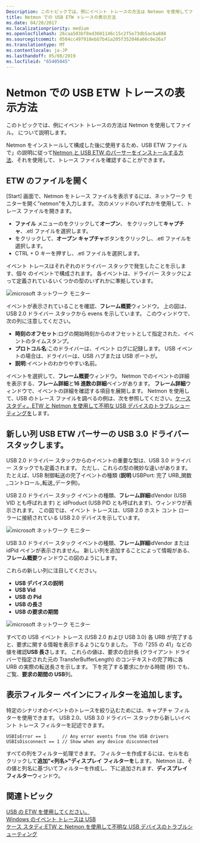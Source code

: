 ```yaml
---
Description: このトピックでは、例にイベント トレースの方法は Netmon を使用してファイル。 について説明します。
title: Netmon での USB ETW トレースの表示方法
ms.date: 04/20/2017
ms.localizationpriority: medium
ms.openlocfilehash: 26caa503bf8ed3601146c15c2f5e73db5ac6a888
ms.sourcegitcommit: 0504cc497918ebb7b41a205f352046a66c0e26a7
ms.translationtype: MT
ms.contentlocale: ja-JP
ms.lasthandoff: 05/08/2019
ms.locfileid: "65405045"
---
```

# <a name="how-to-view-a-usb-etw-trace-in-netmon"></a>Netmon での USB ETW トレースの表示方法

このトピックでは、例にイベント トレースの方法は Netmon を使用してファイル。 について説明します。

Netmon をインストールして構成した後に使用するため、USB ETW ファイルで」の説明に従って[Netmon と USB ETW のパーサーをインストールする方法](how-to-install-netmon-and-the-netmon-usb-parser.md)、それを使用して、トレース ファイルを確認することができます。

## <a name="opening-an-etw-file"></a>ETW のファイルを開く

[Start] 画面で、Netmon をトレース ファイルを表示するには、ネットワーク モニターを開く"netmon"を入力します。 次のメソッドのいずれかを使用して、トレース ファイルを開きます。

* **ファイル** メニューのをクリックして**オープン**、 をクリックして**キャプチャ**、.etl ファイルを選択します。
* をクリックして、**オープン キャプチャ**ボタンをクリックし、.etl ファイルを選択します。
* CTRL + O キーを押すし、.etl ファイルを選択します。

イベント トレースはそれぞれのドライバー スタックで発生したことを示します、個々 のイベントで構成されます。 各イベントは、ドライバー スタックによって定義されているいくつかの型のいずれかに準拠しています。

![microsoft ネットワーク モニター](images/netmon-ui-intro.png)

イベントが表示されていることを確認、**フレーム概要**ウィンドウ。 上の図は、USB 2.0 ドライバー スタックから evens を示しています。 このウィンドウで、次の列に注意してください。

* **時刻のオフセット**:ログの開始時刻からのオフセットとして指定された、イベントのタイムスタンプ。
* **プロトコル名**:このドライバーは、イベント ログに記録します。 USB イベントの場合は、ドライバーは、USB ハブまたは USB ポートが。
* **説明**:イベントのわかりやすい名前。

イベントを選択して、**フレーム概要**ウィンドウ。 Netmon でのイベントの詳細を表示する、**フレーム詳細**と**16 進数の詳細**ペインがあります。 **フレーム詳細**ウィンドウで、イベントの詳細を確認する項目を展開します。
Netmon を使用して、USB のトレース ファイルを調べるの例は、次を参照してください。[ケース スタディ。ETW と Netmon を使用して不明な USB デバイスのトラブルシューティングを](case-study--troubleshooting-an-unknown-usb-device-by-using-etw-and-netmon.md)します。

## <a name="new-columns-the-usb-etw-parser-for-usb-30-driver-stack"></a>新しい列 USB ETW パーサーの USB 3.0 ドライバー スタックします。

USB 2.0 ドライバー スタックからのイベントの重要な型は、USB 3.0 ドライバー スタックでも定義されます。 ただし、これらの型の微妙な違いがあります。 たとえば、USB 制御転送の完了イベントの種類 (**説明**:USBPort: 完了 URB\_関数\_コントロール\_転送\_データ例)。

USB 2.0 ドライバー スタック イベントの種類、**フレーム詳細**idVendor (USB VID とも呼ばれます) と idProduct (USB PID とも呼ばれます)、ウィンドウが表示されます。 この図では、イベント トレースは、USB 2.0 ホスト コント ローラーに接続されている USB 2.0 デバイスを示しています。

![microsoft ネットワーク モニター](images/vid-pid-usb2-0.png)

USB 3.0 ドライバー スタック イベントの種類、**フレーム詳細**idVendor または idPid ペインが表示されません。 新しい列を追加することによって情報がある、**フレーム概要**ウィンドウこの図のようにします。

これらの新しい列に注目してください。

* **USB デバイスの説明**
* **USB Vid**
* **USB の Pid**
* **USB の長さ**
* **USB の要求の期間**

![microsoft ネットワーク モニター](images/usb-3-netmon.png)

すべての USB イベント トレース (USB 2.0 および USB 3.0) 各 URB が完了すると、要求に関する情報を表示するようになりました。 下の「255 の 41」などの値を確認**USB 長さ**します。 これらの値は、要求の合計長 (クライアント ドライバーで指定された元の TransferBufferLength) のコンテキストの完了時に各 URB の実際の転送長さを示します。 下を完了する要求にかかる時間 (秒) でも、ご覧、**要求の期間の USB**列。

## <a name="adding-filters-to-the-display-filter-pane"></a>表示フィルター ペインにフィルターを追加します。

特定のシナリオのイベントのトレースを絞り込むためには、キャプチャ フィルターを使用できます。 USB 2.0、USB 3.0 ドライバー スタックから新しいイベント トレース フィルターを記述できます。

```syntax
USBIsError == 1      // Any error events from the USB drivers
USBIsDisconnect == 1 // Show when any device disconnected
```

すべての列をフィルター処理できます。 フィルターを作成するには、セルを右クリックして**追加"&lt;列名&gt;"ディスプレイ フィルターを**します。 Netmon は、その値と列名に基づいてフィルターを作成し、下に追加されます、**ディスプレイ フィルター**ウィンドウ。

## <a name="related-topics"></a>関連トピック

[USB の ETW を使用してください。](using-usb-etw.md)  
[Windows のイベント トレースは USB](usb-event-tracing-for-windows.md)  
[ケース スタディ:ETW と Netmon を使用して不明な USB デバイスのトラブルシューティング](case-study--troubleshooting-an-unknown-usb-device-by-using-etw-and-netmon.md)  
